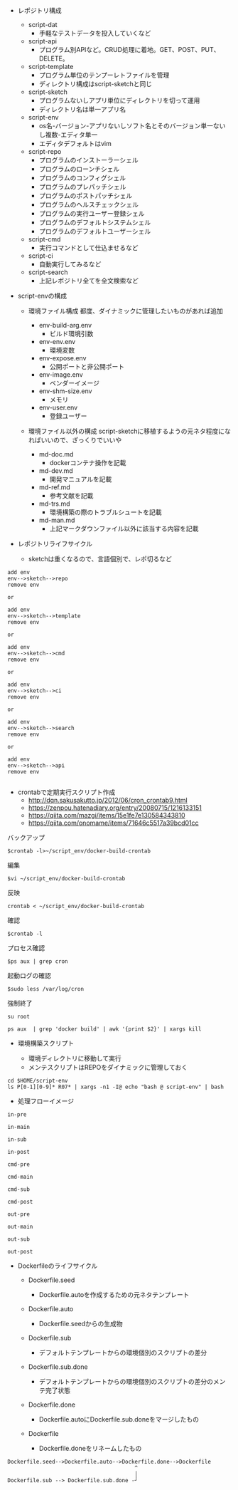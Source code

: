 - レポジトリ構成
	- script-dat
		- 手軽なテストデータを投入していくなど
	- script-api
		- プログラム別APIなど。CRUD処理に着地。GET、POST、PUT、DELETE。
	- script-template
		- プログラム単位のテンプーレトファイルを管理
		- ディレクトリ構成はscript-sketchと同じ
	- script-sketch
		- プログラムないしアプリ単位にディレクトリを切って運用
		- ディレクトリ名は単一アプリ名
	- script-env
		- os名-バージョン-アプリないしソフト名とそのバージョン単一ないし複数-エディタ単一
		- エディタデフォルトはvim
	- script-repo
		- プログラムのインストーラーシェル
		- プログラムのローンチシェル
		- プログラムのコンフィグシェル
		- プログラムのプレパッチシェル
		- プログラムのポストパッチシェル
		- プログラムのヘルスチェックシェル
		- プログラムの実行ユーザー登録シェル
		- プログラムのデフォルトシステムシェル
		- プログラムのデフォルトユーザーシェル
	- script-cmd
		- 実行コマンドとして仕込ませるなど
	- script-ci
		- 自動実行してみるなど
	- script-search
		- 上記レポジトリ全てを全文検索など

- script-envの構成
	- 環境ファイル構成
		都度、ダイナミックに管理したいものがあれば追加
		- env-build-arg.env
			- ビルド環境引数
		- env-env.env
			- 環境変数
		- env-expose.env
			- 公開ポートと非公開ポート
		- env-image.env
			- ベンダーイメージ
		- env-shm-size.env
			- メモリ
		- env-user.env
			- 登録ユーザー

	- 環境ファイル以外の構成
		script-sketchに移植するようの元ネタ程度になればいいので、ざっくりでいいや
		- md-doc.md
			- dockerコンテナ操作を記載
		- md-dev.md
			- 開発マニュアルを記載
		- md-ref.md
			- 参考文献を記載
		- md-trs.md
			- 環境構築の際のトラブルシュートを記載
		- md-man.md
			- 上記マークダウンファイル以外に該当する内容を記載

- レポジトリライフサイクル

  - sketchは重くなるので、言語個別で、レポ切るなど
```
add env
env-->sketch-->repo
remove env

or

add env
env-->sketch-->template
remove env

or

add env
env-->sketch-->cmd
remove env

or

add env
env-->sketch-->ci
remove env

or

add env
env-->sketch-->search
remove env

or

add env
env-->sketch-->api
remove env


```

- crontabで定期実行スクリプト作成
	- http://dqn.sakusakutto.jp/2012/06/cron_crontab9.html
	- https://zenpou.hatenadiary.org/entry/20080715/1216133151
	- https://qiita.com/mazgi/items/15e1fe7e130584343810
	- https://qiita.com/onomame/items/71646c5517a39bcd01cc

バックアップ

```
$crontab -l>~/script_env/docker-build-crontab
```

編集
```
$vi ~/script_env/docker-build-crontab
```

反映
```
crontab < ~/script_env/docker-build-crontab
```

確認

```
$crontab -l
```

プロセス確認

```
$ps aux | grep cron
```

起動ログの確認

```
$sudo less /var/log/cron
```

強制終了

```
su root

ps aux  | grep 'docker build' | awk '{print $2}' | xargs kill
```

- 環境構築スクリプト

	- 環境ディレクトリに移動して実行
	- メンテスクリプトはREPOをダイナミックに管理しておく

```
cd $HOME/script-env
ls P[0-1][0-9]* R07* | xargs -n1 -I@ echo "bash @ script-env" | bash
```

- 処理フローイメージ

```
in-pre

in-main

in-sub

in-post

cmd-pre

cmd-main

cmd-sub

cmd-post

out-pre

out-main

out-sub

out-post

```


- Dockerfileのライフサイクル
	- Dockerfile.seed
		- Dockerfile.autoを作成するための元ネタテンプレート

	- Dockerfile.auto
		- Dockerfile.seedからの生成物

	- Dockerfile.sub
		- デフォルトテンプレートからの環境個別のスクリプトの差分

	- Dockerfile.sub.done
		- デフォルトテンプレートからの環境個別のスクリプトの差分のメンテ完了状態

 	- Dockerfile.done
		- Dockerfile.autoにDockerfile.sub.doneをマージしたもの

	- Dockerfile
		- Dockerfile.doneをリネームしたもの


```
Dockerfile.seed-->Dockerfile.auto-->Dockerfile.done-->Dockerfile
										^
										│
Dockerfile.sub --> Dockerfile.sub.done -┘
```
